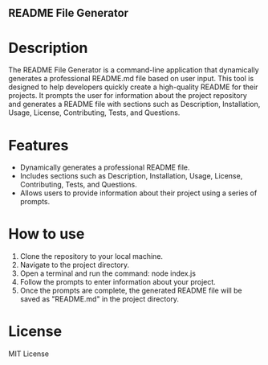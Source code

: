 ## README File Generator

# Description
The README File Generator is a command-line application that dynamically generates a professional README.md file based on user input. This tool is designed to help developers quickly create a high-quality README for their projects. It prompts the user for information about the project repository and generates a README file with sections such as Description, Installation, Usage, License, Contributing, Tests, and Questions.

# Features
- Dynamically generates a professional README file.
- Includes sections such as Description, Installation, Usage, License, Contributing, Tests, and Questions.
- Allows users to provide information about their project using a series of prompts.

# How to use
1. Clone the repository to your local machine.
2. Navigate to the project directory.
3. Open a terminal and run the command: node index.js
4. Follow the prompts to enter information about your project.
5. Once the prompts are complete, the generated README file will be saved as "README.md" in the project directory.

# License
MIT License

